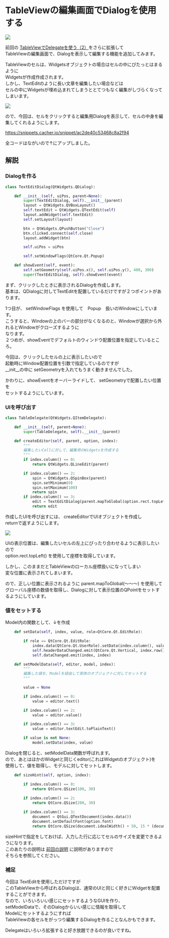 # TableViewの編集画面でDialogを使用する

<!-- SUMMARY:TableViewの編集画面でDialogを使用する -->

![](https://gyazo.com/cd0d297fa4a146f56c0e22470854f343.png)

前回の [TableViewでDelegateを使う（2）](view_model_delegate_02.md)をさらに拡張して  
TableViewの編集画面で、Dialogを表示して編集する機能を追加してみます。  
  
TableViewのセルは、Widgetsオブジェクトの場合はセルの中にぴたっとはまるように  
Widgetsが作成作成されます。  
しかし、TextEditのように長い文章を編集したい場合などは  
セルの中にWidgetsが埋め込まれてしまうととてつもなく編集がしづらくなってしまいます。  
  
![](https://i.gyazo.com/1f3551f880d038912878ceceb6b86475.gif)

ので、今回は、セルをクリックすると編集用Dialogを表示して、セルの中身を編集してくれるようにします。  
  
https://snippets.cacher.io/snippet/ac2de40c53468c8a2f94

全コードはながいので↑にアップしました。  
  
## 解説

### Dialogを作る

```python
class TextEditDialog(QtWidgets.QDialog):

    def __init__(self, uiPos, parent=None):
        super(TextEditDialog, self).__init__(parent)
        layout = QtWidgets.QVBoxLayout()
        self.textEdit = QtWidgets.QTextEdit(self)
        layout.addWidget(self.textEdit)
        self.setLayout(layout)

        btn = QtWidgets.QPushButton("Close")
        btn.clicked.connect(self.close)
        layout.addWidget(btn)

        self.uiPos = uiPos

        self.setWindowFlags(QtCore.Qt.Popup)

    def showEvent(self, event):
        self.setGeometry(self.uiPos.x(), self.uiPos.y(), 400, 300)
        super(TextEditDialog, self).showEvent(event)
```

まず、クリックしたときに表示されるDialogを作成します。  
基本は、QDialogに対してTextEditを配置しているだけですが２つポイントがあります。  
  
1つ目が、 setWindowFlags を使用して　Popup　扱いのWindowにしています。  
こうすると、Windowの上のバーの部分がなくなるのと、Windowが選択から外れるとWindowがクローズするように  
なります。  
２つめが、showEventでデフォルトのウィンドウ配置位置を指定しているところ。  
  
今回は、クリックしたセルの上に表示したいので  
起動時にWindow配置位置を引数で指定しているのですが  
__init__の中に setGeometryを入れてもうまく動きませんでした。  
  
かわりに、showEventをオーバーライドして、 setGeometryで配置したい位置を  
セットするようにしています。

### UIを呼び出す

```python
class TableDelegate(QtWidgets.QItemDelegate):

    def __init__(self, parent=None):
        super(TableDelegate, self).__init__(parent)

    def createEditor(self, parent, option, index):
        """
        編集したいCellに対して、編集用のWidgetsを作成する
        """
        if index.column() == 0:
            return QtWidgets.QLineEdit(parent)

        if index.column() == 2:
            spin = QtWidgets.QSpinBox(parent)
            spin.setMinimum(0)
            spin.setMaximum(100)
            return spin
        if index.column() == 3:
            edit = TextEditDialog(parent.mapToGlobal(option.rect.topLeft()), parent)
            return edit
```

作成したUIを呼び出すには、 createEditorでUIオブジェクトを作成し  
returnで返すようにします。  
  
![](https://gyazo.com/b08c701eaa74b6eb5afac34545c90d4a.png)

UIの表示位置は、編集したいセルの左上にぴったり合わせるように表示したいので  
option.rect.topLeft() を使用して座標を取得しています。  
  
しかし、このままだとTableViewのローカル座標扱いになってしまい  
変な位置に表示されてしまいます。  
  
ので、正しい位置に表示されるように parent.mapToGlobal(～～～) を使用して  
グローバル座標の数値を取得し、Dialogに対して表示位置のQPointをセットするようにしています。  
  
### 値をセットする

Model内の関数として、↓を作成

```python
    def setData(self, index, value, role=QtCore.Qt.EditRole):

        if role == QtCore.Qt.EditRole:
            index.data(QtCore.Qt.UserRole).setData(index.column(), value)
            self.headerDataChanged.emit(QtCore.Qt.Vertical, index.row(), index.row())
            self.dataChanged.emit(index, index)
```


```python
    def setModelData(self, editor, model, index):
        """
        編集した値を、Modelを経由して実体のオブジェクトに対してセットする
        """

        value = None

        if index.column() == 0:
            value = editor.text()

        if index.column() == 2:
            value = editor.value()

        if index.column() == 3:
            value = editor.textEdit.toPlainText()

        if value is not None:
            model.setData(index, value)
```

Dialogを閉じると、setModelData関数が呼ばれます。  
ので、あとはほかのWidgetと同じくeditor(これはWidgetのオブジェクト)を  
使用して、値を取得し、モデルに対してセットします。  
  
```python
    def sizeHint(self, option, index):

        if index.column() == 0:
            return QtCore.QSize(100, 30)
        
        if index.column() == 2:
            return QtCore.QSize(200, 30)

        if index.column() == 3:
            document = QtGui.QTextDocument(index.data())
            document.setDefaultFont(option.font)
            return QtCore.QSize(document.idealWidth() + 50, 15 * (document.lineCount() + 1))
```
sizeHintで指定をしておけば、入力した行に応じてセルのサイズを変更できるようになります。  
このあたりの説明は [前回の説明](view_model_delegate_02.md) に説明がありますので  
そちらを参照してください。  
  
### 補足

今回は TextEditを使用しただけですが  
このTableViewから呼ばれるDialogは、通常のUIと同じく好きにWidgetを配置することができます。  
なので、いろいろいい感じにセットするようなGUIを作り、  
setModelDataで、そのDialogからいい感じに情報を取得して  
Modelにセットするようにすれば  
TableViewの各セルをがっつり編集するDialogを作ることなんかもできます。  
  
Delegateはいろいろ拡張すると好き放題できるのが良いですね。